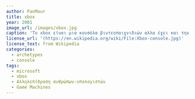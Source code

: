 ```yaml
---
author: PanMour
title: xbox
year: 2001
image_url: /images/xbox.jpg
caption: 'Το xbox είναι μια κονσόλα βιντεοπαιχνιδιών αλλα έχει και την δυνατότητα να "παίξει" και dvd ταινίες εάν το επιθυμεί ο χρηστης. Mπορεί να μην είναι η πρώτη κονσόλα βιντεοπαιχνιδιών που κυκλοφόρησε, αλλά είχε και εξακολουθεί να έχει και αυτή μεγάλη επιρροή στην αγορά μέχρι και σήμερα. Το Xbox κυκλοφόρησε το 2001 και αναβαθμισμένες εκδοχές συνεχίζουν να κυκλοφορούν μέχρι σήμερα.'
license_url: '(https://en.wikipedia.org/wiki/File:Xbox-console.jpg)'
license_text: from Wikipedia
categories:
  - archetypes 
  - console 
tags:
  - microsoft
  - xbox
  - Αλληλεπίδραση ανθρώπων-υπολογιστών
  - Game Machines
---
```

